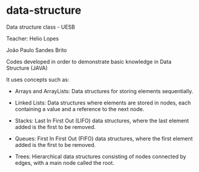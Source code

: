 # data-structure

Data structure class - UESB

Teacher: Helio Lopes

João Paulo Sandes Brito

Codes developed in order to demonstrate basic knowledge in Data Structure (JAVA)

It uses concepts such as:

- Arrays and ArrayLists: Data structures for storing elements sequentially.

- Linked Lists: Data structures where elements are stored in nodes, each containing a value and a reference to the next node.

- Stacks: Last In First Out (LIFO) data structures, where the last element added is the first to be removed.

- Queues: First In First Out (FIFO) data structures, where the first element added is the first to be removed.

- Trees: Hierarchical data structures consisting of nodes connected by edges, with a main node called the root.
